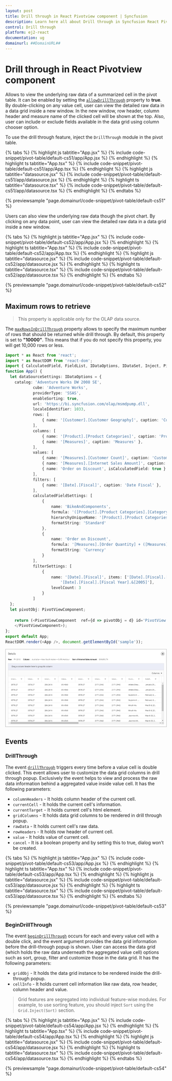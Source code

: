 ```yaml
---
layout: post
title: Drill through in React Pivotview component | Syncfusion
description: Learn here all about Drill through in Syncfusion React Pivotview component of Syncfusion Essential JS 2 and more.
control: Drill through 
platform: ej2-react
documentation: ug
domainurl: ##DomainURL##
---
```


# Drill through in React Pivotview component

Allows to view the underlying raw data of a summarized cell in the pivot table. It can be enabled by setting the [`allowDrillThrough`](https://ej2.syncfusion.com/react/documentation/api/pivotview/#allowdrillthrough) property to **true**. By double-clicking on any value cell, user can view the detailed raw data in a data grid inside a new window. In the new window, row header, column header and measure name of the clicked cell will be shown at the top. Also, user can include or exclude fields available in the data grid using column chooser option.

To use the drill through feature, inject the `DrillThrough` module in the pivot table.

{% tabs %}
{% highlight js tabtitle="App.jsx" %}
{% include code-snippet/pivot-table/default-cs51/app/App.jsx %}
{% endhighlight %}
{% highlight ts tabtitle="App.tsx" %}
{% include code-snippet/pivot-table/default-cs51/app/App.tsx %}
{% endhighlight %}
{% highlight js tabtitle="datasource.jsx" %}
{% include code-snippet/pivot-table/default-cs51/app/datasource.jsx %}
{% endhighlight %}
{% highlight ts tabtitle="datasource.tsx" %}
{% include code-snippet/pivot-table/default-cs51/app/datasource.tsx %}
{% endhighlight %}
{% endtabs %}

 {% previewsample "page.domainurl/code-snippet/pivot-table/default-cs51" %}

Users can also view the underlying raw data though the pivot chart. By clicking on any data point, user can view the detailed raw data in a data grid inside a new window.

{% tabs %}
{% highlight js tabtitle="App.jsx" %}
{% include code-snippet/pivot-table/default-cs52/app/App.jsx %}
{% endhighlight %}
{% highlight ts tabtitle="App.tsx" %}
{% include code-snippet/pivot-table/default-cs52/app/App.tsx %}
{% endhighlight %}
{% highlight js tabtitle="datasource.jsx" %}
{% include code-snippet/pivot-table/default-cs52/app/datasource.jsx %}
{% endhighlight %}
{% highlight ts tabtitle="datasource.tsx" %}
{% include code-snippet/pivot-table/default-cs52/app/datasource.tsx %}
{% endhighlight %}
{% endtabs %}

 {% previewsample "page.domainurl/code-snippet/pivot-table/default-cs52" %}

## Maximum rows to retrieve

> This property is applicable only for the OLAP data source.

The [`maxRowsInDrillThrough`](https://ej2.syncfusion.com/react/documentation/api/pivotview/#maxrowsindrillthrough) property allows to specify the maximum number of rows that should be returned while drill through. By default, this property is set to **"10000"**. This means that if you do not specify this property, you will get 10,000 rows or less.

```ts
import * as React from 'react';
import * as ReactDOM from 'react-dom';
import { CalculatedField, FieldList, IDataOptions, IDataSet, Inject, PivotViewComponent, DrillThrough } from '@syncfusion/ej2-react-pivotview';
function App() {
  let dataSourceSettings: IDataOptions = {
    catalog: 'Adventure Works DW 2008 SE',
            cube: 'Adventure Works',
            providerType: 'SSAS',
            enableSorting: true,
            url: 'https://bi.syncfusion.com/olap/msmdpump.dll',
            localeIdentifier: 1033,
            rows: [
                { name: '[Customer].[Customer Geography]', caption: 'Customer Geography' },
            ],
            columns: [
                { name: '[Product].[Product Categories]', caption: 'Product Categories' },
                { name: '[Measures]', caption: 'Measures' },
            ],
            values: [
                { name: '[Measures].[Customer Count]', caption: 'Customer Count' },
                { name: '[Measures].[Internet Sales Amount]', caption: 'Internet Sales Amount' },
                { name: 'Order on Discount', isCalculatedField: true }
            ],
            filters: [
                { name: '[Date].[Fiscal]', caption: 'Date Fiscal' },
            ],
            calculatedFieldSettings: [
                {
                    name: 'BikeAndComponents',
                    formula: '([Product].[Product Categories].[Category].[Bikes] + [Product].[Product Categories].[Category].[Components] )',
                    hierarchyUniqueName: '[Product].[Product Categories]',
                    formatString: 'Standard'
                },
                {
                    name: 'Order on Discount',
                    formula: '[Measures].[Order Quantity] + ([Measures].[Order Quantity] * 0.10)',
                    formatString: 'Currency'
                }
            ],
            filterSettings: [
                {
                    name: '[Date].[Fiscal]', items: ['[Date].[Fiscal].[Fiscal Quarter].&[2002]&[4]',
                        '[Date].[Fiscal].[Fiscal Year].&[2005]'],
                    levelCount: 3
                }
            ]
  };
  let pivotObj: PivotViewComponent;
  
    return (<PivotViewComponent  ref={d => pivotObj = d} id='PivotView' height={350} dataSourceSettings={dataSourceSettings} allowDrillThrough={true} maxRowsInDrillThrough={10} allowCalculatedField={true} showFieldList={true}><Inject services={[CalculatedField, FieldList, DrillThrough]}/>
    </PivotViewComponent>);
};
export default App;
ReactDOM.render(<App />, document.getElementById('sample'));

```

![output](images/maxrows.png)

## Events

### DrillThrough

The event [`drillThrough`](https://ej2.syncfusion.com/react/documentation/api/pivotview/#drillthrough) triggers every time before a value cell is double clicked. This event allows user to customize the data grid columns in drill through popup. Exclusively the event helps to view and process the raw data information behind a aggregated value inside value cell. It has the following parameters:

* `columnHeaders` - It holds column header of the current cell.
* `currentCell` - It holds the current cell's information.
* `currentTarget` - It holds current cell's html element.
* `gridColumns` - It holds data grid columns to be rendered in drill through popup.
* `rawData` - It holds current cell's raw data.
* `rowHeaders` - It holds row header of current cell.
* `value` - It holds value of current cell.
* `cancel` - It is a boolean property and by setting this to true, dialog won’t be created.

{% tabs %}
{% highlight js tabtitle="App.jsx" %}
{% include code-snippet/pivot-table/default-cs53/app/App.jsx %}
{% endhighlight %}
{% highlight ts tabtitle="App.tsx" %}
{% include code-snippet/pivot-table/default-cs53/app/App.tsx %}
{% endhighlight %}
{% highlight js tabtitle="datasource.jsx" %}
{% include code-snippet/pivot-table/default-cs53/app/datasource.jsx %}
{% endhighlight %}
{% highlight ts tabtitle="datasource.tsx" %}
{% include code-snippet/pivot-table/default-cs53/app/datasource.tsx %}
{% endhighlight %}
{% endtabs %}

 {% previewsample "page.domainurl/code-snippet/pivot-table/default-cs53" %}

### BeginDrillThrough

The event [`beginDrillThrough`](https://ej2.syncfusion.com/react/documentation/api/pivotview/#begindrillthrough) occurs for each and every value cell with a double click, and the event argument provides the data grid information before the drill-through popup is shown. User can access the data grid (which holds the raw data underneath the aggregated value cell) options such as sort, group, filter and customize those in the data grid. It has the following parameters:

* `gridObj` - It holds the data grid instance to be rendered inside the drill-through popup.
* `cellInfo` - It holds current cell information like raw data, row header, column header and value.

> Grid features are segregated into individual feature-wise modules. For example, to use sorting feature, you should inject `Sort` using the `Grid.Inject(Sort)` section.

{% tabs %}
{% highlight js tabtitle="App.jsx" %}
{% include code-snippet/pivot-table/default-cs54/app/App.jsx %}
{% endhighlight %}
{% highlight ts tabtitle="App.tsx" %}
{% include code-snippet/pivot-table/default-cs54/app/App.tsx %}
{% endhighlight %}
{% highlight js tabtitle="datasource.jsx" %}
{% include code-snippet/pivot-table/default-cs54/app/datasource.jsx %}
{% endhighlight %}
{% highlight ts tabtitle="datasource.tsx" %}
{% include code-snippet/pivot-table/default-cs54/app/datasource.tsx %}
{% endhighlight %}
{% endtabs %}

 {% previewsample "page.domainurl/code-snippet/pivot-table/default-cs54" %}